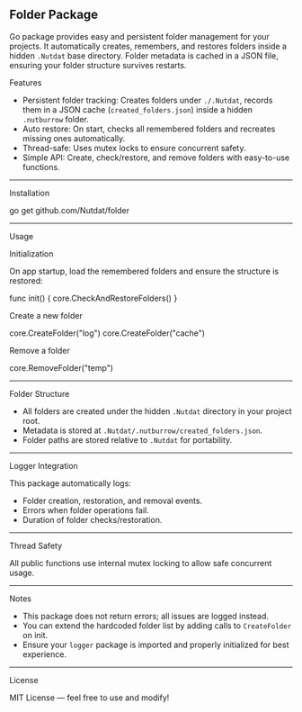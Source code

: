 ## Folder Package 

Go package provides easy and persistent folder management for your projects. It automatically creates, remembers, and restores folders inside a hidden `.Nutdat` base directory. Folder metadata is cached in a JSON file, ensuring your folder structure survives restarts. 


Features

- Persistent folder tracking: Creates folders under `./.Nutdat`, records them in a JSON cache (`created_folders.json`) inside a hidden `.nutburrow` folder.
- Auto restore: On start, checks all remembered folders and recreates missing ones automatically.
- Thread-safe: Uses mutex locks to ensure concurrent safety.
- Simple API: Create, check/restore, and remove folders with easy-to-use functions.


---

Installation


go get github.com/Nutdat/folder

---

Usage

Initialization

On app startup, load the remembered folders and ensure the structure is restored:

func init() {
    core.CheckAndRestoreFolders()
}

Create a new folder

core.CreateFolder("log")
core.CreateFolder("cache")

Remove a folder

core.RemoveFolder("temp")

---

Folder Structure

- All folders are created under the hidden `.Nutdat` directory in your project root.
- Metadata is stored at `.Nutdat/.nutburrow/created_folders.json`.
- Folder paths are stored relative to `.Nutdat` for portability.

---

Logger Integration

This package automatically logs:

- Folder creation, restoration, and removal events.
- Errors when folder operations fail.
- Duration of folder checks/restoration.

---

Thread Safety

All public functions use internal mutex locking to allow safe concurrent usage.

---

Notes

- This package does not return errors; all issues are logged instead.
- You can extend the hardcoded folder list by adding calls to `CreateFolder` on init.
- Ensure your `logger` package is imported and properly initialized for best experience.

---

License

MIT License — feel free to use and modify!
